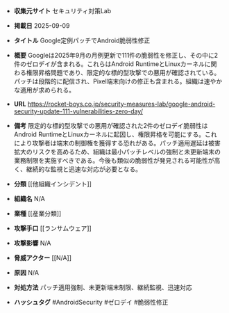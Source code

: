 - **収集元サイト**
セキュリティ対策Lab

- **掲載日**
2025-09-09

- **タイトル**
Google定例パッチでAndroid脆弱性修正

- **概要**
Googleは2025年9月の月例更新で111件の脆弱性を修正し、その中に2件のゼロデイが含まれる。これらはAndroid RuntimeとLinuxカーネルに関わる権限昇格問題であり、限定的な標的型攻撃での悪用が確認されている。パッチは段階的に配信され、Pixel端末向けの修正も含まれる。組織は速やかな適用が求められる。

- **URL**
https://rocket-boys.co.jp/security-measures-lab/google-android-security-update-111-vulnerabilities-zero-day/

- **備考**
限定的な標的型攻撃での悪用が確認された2件のゼロデイ脆弱性はAndroid RuntimeとLinuxカーネルに起因し、権限昇格を可能にする。これにより攻撃者は端末の制御権を獲得する恐れがある。パッチ適用遅延は被害拡大のリスクを高めるため、組織は最小パッチレベルの強制と未更新端末の業務制限を実施すべきである。今後も類似の脆弱性が発見される可能性が高く、継続的な監視と迅速な対応が必要となる。

- **分類**
[[他組織インシデント]]

- **組織名**
N/A

- **業種**
[[産業分類]]

- **攻撃手口**
[[ランサムウェア]]

- **攻撃影響**
N/A

- **脅威アクター**
[[N/A]]

- **原因**
N/A

- **対処方法**
パッチ適用強制、未更新端末制限、継続監視、迅速対応

- **ハッシュタグ**
#AndroidSecurity #ゼロデイ #脆弱性修正
